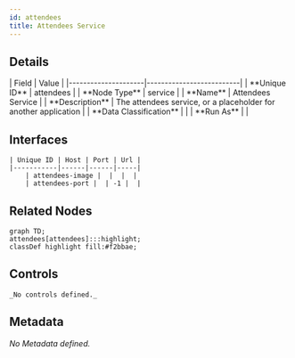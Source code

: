 ```yaml
---
id: attendees
title: Attendees Service
---
```


## Details

<div className="table-container">
| Field               | Value                    |
|---------------------|--------------------------|
| **Unique ID**       | attendees                   |
| **Node Type**       | service             |
| **Name**            | Attendees Service                 |
| **Description**     | The attendees service, or a placeholder for another application          |
| **Data Classification** |  |
| **Run As**          |                 |
</div>

## Interfaces

    | Unique ID | Host | Port | Url |
    |-----------|------|------|-----|
        | attendees-image |  |  |  |
        | attendees-port |  | -1 |  |

## Related Nodes

```mermaid
graph TD;
attendees[attendees]:::highlight;
classDef highlight fill:#f2bbae;

```

## Controls

    _No controls defined._

## Metadata

_No Metadata defined._
